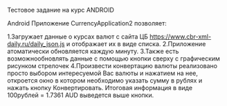 Тестовое задание на курс ANDROID


Android Приложение CurrencyApplication2 позволяет:


1.Загружает данные о курсах валют с сайта ЦБ https://www.cbr-xml-daily.ru/daily_json.js и отображает их в виде списка.
2.Приложение атоматически обновляется каждую минуту.
3.Также есть возможнообновлять данные с помощью кнопки сверху с графическим рисунком стрелочек
4.Произвести конвертацию валюты реализовано просто выбором интересуемой Вас валюты и нажатием на нее, откроется окно в котором необходимо указать
сумму в рублях и нажать кнопку Конвертировать. Итоговая информация в виде 100рублей = 1.7361 AUD выведется выше кнопки.

